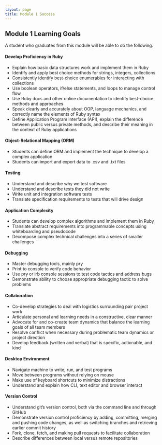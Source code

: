 ```yaml
---
layout: page
title: Module 1 Success
---
```


## Module 1 Learning Goals

A student who graduates from this module will be able to do the following.

#### Develop Proficiency in Ruby

*   Explain how basic data structures work and implement them in Ruby
*   Identify and apply best choice methods for strings, integers, collections
*   Consistently identify best-choice enumerables for interacting with collections
*   Use boolean operators, if/else statements, and loops to manage control flow
*   Use Ruby docs and other online documentation to identify best-choice methods and approaches
*   Speak clearly and accurately about OOP, language mechanics, and correctly name the elements of Ruby syntax
*   Define Application Program Interface (API), explain the difference between public versus private methods, and describe their meaning in the context of Ruby applications

#### Object-Relational Mapping (ORM)

*   Students can define ORM and implement the technique to develop a complex application
*   Students can import and export data to .csv and .txt files

#### Testing

*   Understand and describe why we test software
*   Understand and describe tests they did not write
*   Write unit and integration software tests
*   Translate specification requirements to tests that will drive design

#### Application Complexity

*   Students can develop complex algorithms and implement them in Ruby
*   Translate abstract requirements into programmable concepts using whiteboarding and pseudocode
*   Decompose complex technical challenges into a series of smaller challenges

#### Debugging

*   Master debugging tools, mainly pry
*   Print to console to verify code behavior
*   Use pry or irb console sessions to test code tactics and address bugs
*   Demonstrate ability to choose appropriate debugging tactic to solve problems

#### Collaboration

*   Co-develop strategies to deal with logistics surrounding pair project work
*   Articulate personal and learning needs in a constructive, clear manner
*   Advocate for and co-create team dynamics that balance the learning goals of all team members
*   Resolve conflict when necessary during problematic team dynamics or project direction
*   Develop feedback (written and verbal) that is specific, actionable, and kind

#### Desktop Environment

*   Navigate machine to write, run, and test programs
*   Move between programs without relying on mouse
*   Make use of keyboard shortcuts to minimize distractions
*   Understand and explain how CLI, text editor and browser interact

#### Version Control

*   Understand git’s version control, both via the command line and through GitHub
*   Demonstrate version control proficiency by adding, committing, merging and pushing code changes, as well as switching branches and retrieving earlier commit history
*   Fork, clone, fetch, and making pull requests to facilitate collaboration
*   Describe differences between local versus remote repositories
